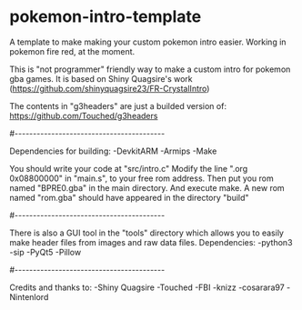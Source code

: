 # pokemon-intro-template
A template to make making your custom pokemon intro easier. Working in pokemon fire red, at the moment.


This is "not programmer" friendly way to make a custom intro for pokemon gba games. 
It is based on Shiny Quagsire's work (https://github.com/shinyquagsire23/FR-CrystalIntro)

The contents in "g3headers" are just a builded version of: https://github.com/Touched/g3headers

#-----------------------------------------

Dependencies for building:
-DevkitARM
-Armips
-Make


You should write your code at "src/intro.c"
Modify the line ".org 0x08800000" in "main.s", to your free rom address. 
Then put you rom named "BPRE0.gba" in the main directory.
And execute make.
A new rom named "rom.gba" should have appeared in the directory "build"


#-----------------------------------------

There is also a GUI tool in the "tools" directory which allows you to easily make header files from images and raw data files.
Dependencies:
-python3
-sip
-PyQt5
-Pillow

#-----------------------------------------

Credits and thanks to:
-Shiny Quagsire
-Touched
-FBI
-knizz
-cosarara97
-Nintenlord
